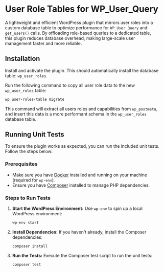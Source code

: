 # User Role Tables for WP_User_Query

A lightweight and efficient WordPress plugin that mirrors user roles into a custom database table to optimize performance for `WP_User_Query` and `get_users()` calls. By offloading role-based queries to a dedicated table, this plugin reduces database overhead, making large-scale user management faster and more reliable.

## Installation
Install and activate the plugin. This should automatically install the database table: `wp_user_roles`.

Run the following command to copy all user role data to the new `wp_user_roles` table:

```bash
wp user-roles-table migrate
```

This command will extract all users roles and capabilities from `wp_postmeta`, and insert this data is a more performant schema in the `wp_user_roles` database table.

## Running Unit Tests

To ensure the plugin works as expected, you can run the included unit tests. Follow the steps below:

### Prerequisites
- Make sure you have [Docker](https://www.docker.com/) installed and running on your machine (required for `wp-env`).
- Ensure you have [Composer](https://getcomposer.org/) installed to manage PHP dependencies.

### Steps to Run Tests
1. **Start the WordPress Environment:**
    Use `wp-env` to spin up a local WordPress environment:
    ```bash
    wp-env start
2. **Install Dependencies:** 
    If you haven't already, install the Composer dependencies:
    ```bash
    composer install
3. **Run the Tests:** 
    Execute the Composer test script to run the unit tests:
    ```bash
    composer test
